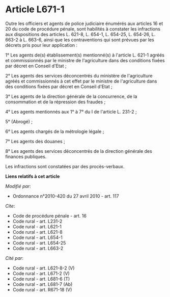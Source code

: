 # Article L671-1

Outre les officiers et agents de police judiciaire énumérés aux articles 16 et 20 du code de procédure pénale, sont habilités
à constater les infractions aux dispositions des articles L. 621-8, L. 654-1, L. 654-25, L. 654-26, L. 663-2 à L. 663-6,
ainsi que les contraventions qui sont prévues par les décrets pris pour leur application : 

1° Les agents de(s) établissement(s) mentionné(s) à l'article L. 621-1 agréés et commissionnés par le ministre de
l'agriculture dans des conditions fixées par décret en Conseil d'Etat ; 

2° Les agents des services déconcentrés du ministère de l'agriculture agréés et commissionnés à cet effet par le ministre de
l'agriculture dans des conditions fixées par décret en Conseil d'Etat ; 

3° Les agents de la direction générale de la concurrence, de la consommation et de la répression des fraudes ; 

4° Les agents mentionnés aux 1° à 7° du I de l'article L. 231-2 ; 

5° (Abrogé) ;

6° Les agents chargés de la métrologie légale ; 

7° Les agents des douanes ; 

8° Les agents des services déconcentrés de la direction générale des finances publiques. 

Les infractions sont constatées par des procès-verbaux.

**Liens relatifs à cet article**

_Modifié par_:

  - Ordonnance n°2010-420  du 27 avril 2010 - art. 117

_Cite_:

  - Code de procédure pénale - art. 16
  - Code rural - art. L231-2
  - Code rural - art. L621-1
  - Code rural - art. L621-8
  - Code rural - art. L654-1
  - Code rural - art. L654-25
  - Code rural - art. L663-2

_Cité par_:

  - Code rural - art. L621-8-2 (V)
  - Code rural - art. L671-2 (V)
  - Code rural - art. L681-6 (T)
  - Code rural - art. L681-7 (Ab)
  - Code rural - art. R671-18 (V)
